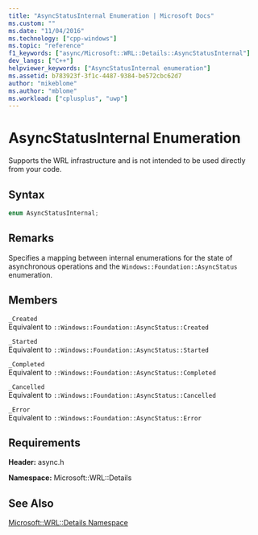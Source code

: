 ```yaml
---
title: "AsyncStatusInternal Enumeration | Microsoft Docs"
ms.custom: ""
ms.date: "11/04/2016"
ms.technology: ["cpp-windows"]
ms.topic: "reference"
f1_keywords: ["async/Microsoft::WRL::Details::AsyncStatusInternal"]
dev_langs: ["C++"]
helpviewer_keywords: ["AsyncStatusInternal enumeration"]
ms.assetid: b783923f-3f1c-4487-9384-be572cbc62d7
author: "mikeblome"
ms.author: "mblome"
ms.workload: ["cplusplus", "uwp"]
---
```

# AsyncStatusInternal Enumeration

Supports the WRL infrastructure and is not intended to be used directly from your code.

## Syntax

```cpp
enum AsyncStatusInternal;
```

## Remarks

Specifies a mapping between internal enumerations for the state of asynchronous operations and the `Windows::Foundation::AsyncStatus` enumeration.

## Members

`_Created`  
Equivalent to `::Windows::Foundation::AsyncStatus::Created`

`_Started`  
Equivalent to `::Windows::Foundation::AsyncStatus::Started`

`_Completed`  
Equivalent to `::Windows::Foundation::AsyncStatus::Completed`

`_Cancelled`  
Equivalent to `::Windows::Foundation::AsyncStatus::Cancelled`

`_Error`  
Equivalent to `::Windows::Foundation::AsyncStatus::Error`

## Requirements

**Header:** async.h

**Namespace:** Microsoft::WRL::Details

## See Also

[Microsoft::WRL::Details Namespace](../windows/microsoft-wrl-details-namespace.md)